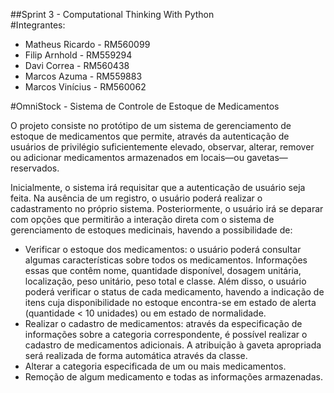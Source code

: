 ##Sprint 3 - Computational Thinking With Python</br>
#Integrantes: </br>
- Matheus Ricardo - RM560099
- Filip Arnhold - RM559294
- Davi Correa - RM560438
- Marcos Azuma - RM559883
- Marcos Vinícius - RM560062


#OmniStock - Sistema de Controle de Estoque de Medicamentos </br>

O projeto consiste no protótipo de um sistema de gerenciamento de estoque de medicamentos que permite, através da autenticação de usuários de privilégio suficientemente elevado, observar, alterar, remover ou adicionar medicamentos armazenados em locais—ou gavetas—reservados. </br>

Inicialmente, o sistema irá requisitar que a autenticação de usuário seja feita. Na ausência de um registro, o usuário poderá realizar o cadastramento no próprio sistema. Posteriormente, o usuário irá se deparar com opções que permitirão a interação direta com o sistema de gerenciamento de estoques medicinais, havendo a possibilidade de: </br>
- Verificar o estoque dos medicamentos: o usuário poderá consultar algumas características sobre todos os medicamentos. Informações essas que contêm nome, quantidade disponível, dosagem unitária, localização, peso unitário, peso total e classe. Além disso, o usuário poderá verificar o status de cada medicamento, havendo a indicação de itens cuja disponibilidade no estoque encontra-se em estado de alerta (quantidade < 10 unidades) ou em estado de normalidade.</br>
- Realizar o cadastro de medicamentos: através da especificação de informações sobre a categoria correspondente, é possível realizar o cadastro de medicamentos adicionais. A atribuição à gaveta apropriada será realizada de forma automática através da classe. </br>
- Alterar a categoria especificada de um ou mais medicamentos. </br>
- Remoção de algum medicamento e todas as informações armazenadas. </br>

